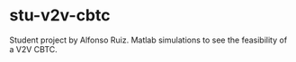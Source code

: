 # stu-v2v-cbtc
Student project by Alfonso Ruiz. Matlab simulations to see the feasibility of a V2V CBTC. 
